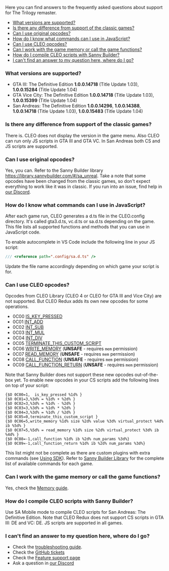 Here you can find answers to the frequently asked questions about support for The Trilogy remaster.

- [What versions are supported?](#what-versions-are-supported)
- [Is there any difference from support of the classic games?](#is-there-any-difference-from-support-of-the-classic-games)
- [Can I use original opcodes?](#can-i-use-original-opcodes)
- [How do I know what commands can I use in JavaScript?](#how-do-i-know-what-commands-can-i-use-in-javascript)
- [Can I use CLEO opcodes?](#can-i-use-cleo-opcodes)
- [Can I work with the game memory or call the game functions?](#can-i-work-with-the-game-memory-or-call-the-game-functions)
- [How do I compile CLEO scripts with Sanny Builder?](#how-do-i-compile-cleo-scripts-with-sanny-builder)
- [I can't find an answer to my question here, where do I go?](#i-cant-find-an-answer-to-my-question-here-where-do-i-go)

### What versions are supported?

- GTA III: The Definitive Edition **1.0.0.14718** (Title Update 1.03), **1.0.0.15284** (Title Update 1.04)
- GTA Vice City: The Definitive Edition **1.0.0.14718** (Title Update 1.03), **1.0.0.15399** (Title Update 1.04)
- San Andreas: The Definitive Edition **1.0.0.14296**, **1.0.0.14388**, **1.0.0.14718** (Title Update 1.03), **1.0.0.15483** (Title Update 1.04)

### Is there any difference from support of the classic games?

There is. CLEO does not display the version in the game menu. Also CLEO can run only JS scripts in GTA III and GTA VC. In San Andreas both CS and JS scripts are supported.

### Can I use original opcodes?

Yes, you can. Refer to the Sanny Builder library https://library.sannybuilder.com/#/sa_unreal. Take a note that some opcodes have been changed from the classic games, so don't expect everything to work like it was in classic. If you run into an issue, find help in [our Discord](https://discord.gg/d5dZSfgBZr).

### How do I know what commands can I use in JavaScript?

After each game run, CLEO generates a d.ts file in the CLEO\.config directory. It's called gta3.d.ts, vc.d.ts or sa.d.ts depending on the game. This file lists all supported functions and methods that you can use in JavaScript code. 

To enable autocomplete in VS Code include the following line in your JS script:

```js
/// <reference path=".config/sa.d.ts" />
```

Update the file name accordingly depending on which game your script is for.

### Can I use CLEO opcodes?

Opcodes from CLEO Library (CLEO 4 or CLEO for GTA III and Vice City) are not supported. But CLEO Redux adds its own new opcodes for some operations.

  - 0C00 [IS_KEY_PRESSED](https://library.sannybuilder.com/#/sa_unreal/CLEO/0C00)
  - 0C01 [INT_ADD](https://library.sannybuilder.com/#/sa_unreal/CLEO/0C01)
  - 0C02 [INT_SUB](https://library.sannybuilder.com/#/sa_unreal/CLEO/0C02)
  - 0C03 [INT_MUL](https://library.sannybuilder.com/#/sa_unreal/CLEO/0C03)
  - 0C04 [INT_DIV](https://library.sannybuilder.com/#/sa_unreal/CLEO/0C04)
  - 0C05 [TERMINATE_THIS_CUSTOM_SCRIPT](https://library.sannybuilder.com/#/sa_unreal/CLEO/0C05)
  - 0C06 [WRITE_MEMORY](https://library.sannybuilder.com/#/sa_unreal/CLEO/0C06) (**UNSAFE** - requires `mem` permission)
  - 0C07 [READ_MEMORY](https://library.sannybuilder.com/#/sa_unreal/CLEO/0C07) (**UNSAFE** - requires `mem` permission)
  - 0C08 [CALL_FUNCTION](https://library.sannybuilder.com/#/sa_unreal/CLEO/0C08) (**UNSAFE** - requires `mem` permission)
  - 0C09 [CALL_FUNCTION_RETURN](https://library.sannybuilder.com/#/sa_unreal/CLEO/0C09) (**UNSAFE** - requires `mem` permission)

Note that Sanny Builder does not support these new opcodes out-of-the-box yet. To enable new opcodes in your CS scripts add the following lines on top of your script:

```
{$O 0C00=1,  is_key_pressed %1d% }
{$O 0C01=3,%3d% = %1d% + %2d% }
{$O 0C02=3,%3d% = %1d% - %2d% }
{$O 0C03=3,%3d% = %1d% * %2d% }
{$O 0C04=3,%3d% = %1d% / %2d% }
{$O 0C05=0,terminate_this_custom_script }
{$O 0C06=5,write_memory %1d% size %2d% value %3d% virtual_protect %4d% ib %5d% }
{$O 0C07=5,%5d% = read_memory %1d% size %2d% virtual_protect %3d% ib %4d% }
{$O 0C08=-1,call_function %1d% ib %2d% num_params %3d%}
{$O 0C09=-1,call_function_return %1d% ib %2d% num_params %3d%}
```

This list might not be complete as there are custom plugins with extra commands (see [Using SDK](./using-sdk.md)). Refer to [Sanny Builder Library](https://library.sannybuilder.com) for the complete list of available commands for each game.

### Can I work with the game memory or call the game functions?

Yes, check the [Memory guide](using-memory-64.md).

### How do I compile CLEO scripts with Sanny Builder?

Use SA Mobile mode to compile CLEO scripts for San Andreas: The Definitive Edition. Note that CLEO Redux does not support CS scripts in GTA III: DE and VC: DE. JS scripts are supported in all games.

### I can't find an answer to my question here, where do I go?

- Check the [troubleshooting guide](troubleshooting.md).
- Check the [GitHub tickets](https://github.com/cleolibrary/CLEO-Redux/issues)
- Check the [Feature support page](https://github.com/cleolibrary/CLEO-Redux/wiki/Feature-Support-Matrix)
- Ask a question in [our Discord](https://discord.gg/d5dZSfgBZr)
